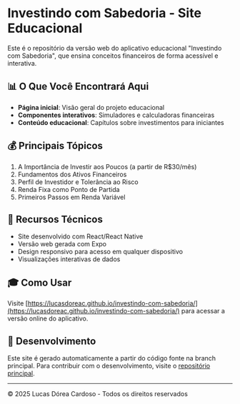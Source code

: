 # Investindo com Sabedoria - Site Educacional

Este é o repositório da versão web do aplicativo educacional "Investindo com Sabedoria", que ensina conceitos financeiros de forma acessível e interativa.

## 📊 O Que Você Encontrará Aqui

- **Página inicial**: Visão geral do projeto educacional
- **Componentes interativos**: Simuladores e calculadoras financeiras
- **Conteúdo educacional**: Capítulos sobre investimentos para iniciantes

## 💰 Principais Tópicos

1. A Importância de Investir aos Poucos (a partir de R$30/mês)
2. Fundamentos dos Ativos Financeiros
3. Perfil de Investidor e Tolerância ao Risco
4. Renda Fixa como Ponto de Partida
5. Primeiros Passos em Renda Variável

## 🏦 Recursos Técnicos

- Site desenvolvido com React/React Native
- Versão web gerada com Expo
- Design responsivo para acesso em qualquer dispositivo
- Visualizações interativas de dados

## 🎓 Como Usar

Visite [https://lucasdoreac.github.io/investindo-com-sabedoria/](https://lucasdoreac.github.io/investindo-com-sabedoria/) para acessar a versão online do aplicativo.

## 📱 Desenvolvimento

Este site é gerado automaticamente a partir do código fonte na branch principal. Para contribuir com o desenvolvimento, visite o [repositório principal](https://github.com/Lucasdoreac/investindo-com-sabedoria).

---

© 2025 Lucas Dórea Cardoso - Todos os direitos reservados